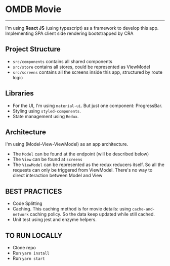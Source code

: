 # OMDB Movie

---

I'm using **React JS** (using typescript) as a framework to develop this app. Implementing SPA client side rendering bootstrapped by CRA

## Project Structure

- ``src/components`` contains all shared components
- ``src/store`` contains all stores, could be represented as ViewModel
- ``src/screens`` contains all the screens inside this app, structured by route logic

## Libraries
- For the UI, I'm using `material-ui`. But just one component: ProgressBar.
- Styling using `styled-components`.
- State management using `Redux`.

## Architecture

I'm using (Model-View-ViewModel) as an app architecture. 
- The `Model` can be found at the endpoint (will be described below)
- The `View` can be found at `screens`
- The `ViewModel` can be represented as the redux reducers itself. So all the requests can only be triggered from ViewModel. There's no way to direct interaction between Model and View

## BEST PRACTICES
- Code Splitting
- Caching. This caching method is for movie details: using `cache-and-network` caching policy. So the data keep updated while still cached.
- Unit test using jest and enzyme helpers.

## TO RUN LOCALLY
- Clone repo
- Run `yarn install`
- Run `yarn start`
